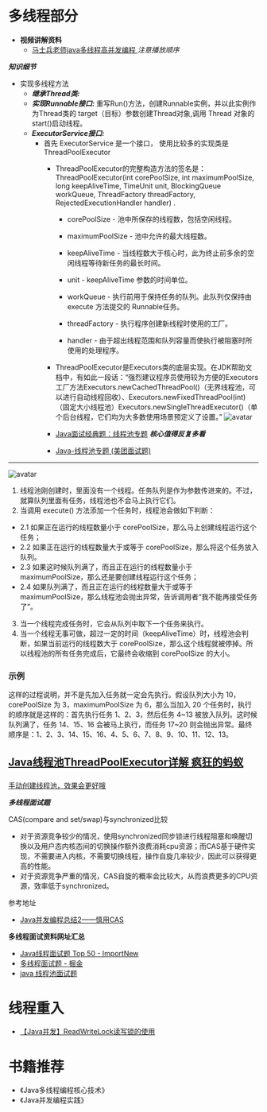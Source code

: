 # 多线程部分

- **视频讲解资料**
   - [马士兵老师java多线程高并发编程
](https://www.bilibili.com/video/av33688545) *注意播放顺序*


***知识细节***



- 实现多线程方法
   - ***继承Thread类:*** 
   - ***实现Runnable接口:*** 重写Run()方法，创建Runnable实例，并以此实例作为Thread类的 target（目标）参数创建Thread对象,调用 Thread 对象的start()启动线程。
   - ***ExecutorService接口:*** 
      - 首先 ExecutorService 是一个接口， 使用比较多的实现类是 ThreadPoolExecutor
         - ThreadPoolExecutor的完整构造方法的签名是：ThreadPoolExecutor(int corePoolSize, int maximumPoolSize, long keepAliveTime, TimeUnit unit, BlockingQueue<Runnable> workQueue, ThreadFactory threadFactory, RejectedExecutionHandler handler) .

              - corePoolSize - 池中所保存的线程数，包括空闲线程。

              - maximumPoolSize - 池中允许的最大线程数。

              - keepAliveTime - 当线程数大于核心时，此为终止前多余的空闲线程等待新任务的最长时间。

              - unit - keepAliveTime 参数的时间单位。
       
              - workQueue - 执行前用于保持任务的队列。此队列仅保持由 execute 方法提交的 Runnable任务。

              - threadFactory - 执行程序创建新线程时使用的工厂。

              - handler - 由于超出线程范围和队列容量而使执行被阻塞时所使用的处理程序。

         - ThreadPoolExecutor是Executors类的底层实现。在JDK帮助文档中，有如此一段话：“强烈建议程序员使用较为方便的Executors工厂方法Executors.newCachedThreadPool()（无界线程池，可以进行自动线程回收）、Executors.newFixedThreadPool(int)（固定大小线程池）Executors.newSingleThreadExecutor()（单个后台线程，它们均为大多数使用场景预定义了设置。”
![avatar](https://github.com/sanwancoder/it_study_lib/blob/master/images/ThreadPoolExecutor%E6%89%A7%E8%A1%8C%E7%9A%84%E7%AD%96%E7%95%A5.png?raw=true)

         - [Java面试经典题：线程池专题](https://juejin.im/post/5b3cf259e51d45194e0b7204) ***核心值得反复多看***
         - [Java-线程池专题 (美团面试题)](https://www.cnblogs.com/aspirant/p/6920418.html)

---

![avatar](https://github.com/sanwancoder/it_study_lib/blob/master/images/ThreadPoolExecutor.jpg?raw=true)

1. 线程池刚创建时，里面没有一个线程。任务队列是作为参数传进来的。不过，就算队列里面有任务，线程池也不会马上执行它们。
2. 当调用 execute() 方法添加一个任务时，线程池会做如下判断：
  - 2.1 如果正在运行的线程数量小于 corePoolSize，那么马上创建线程运行这个任务；
  - 2.2 如果正在运行的线程数量大于或等于 corePoolSize，那么将这个任务放入队列。
  - 2.3 如果这时候队列满了，而且正在运行的线程数量小于 maximumPoolSize，那么还是要创建线程运行这个任务；
  - 2.4 如果队列满了，而且正在运行的线程数量大于或等于 maximumPoolSize，那么线程池会抛出异常，告诉调用者“我不能再接受任务了”。
3. 当一个线程完成任务时，它会从队列中取下一个任务来执行。
4. 当一个线程无事可做，超过一定的时间（keepAliveTime）时，线程池会判断，如果当前运行的线程数大于 corePoolSize，那么这个线程就被停掉。所以线程池的所有任务完成后，它最终会收缩到 corePoolSize 的大小。

### 示例

这样的过程说明，并不是先加入任务就一定会先执行。假设队列大小为 10，corePoolSize 为 3，maximumPoolSize 为 6，那么当加入 20 个任务时，执行的顺序就是这样的：首先执行任务 1、2、3，然后任务 4~13 被放入队列。这时候队列满了，任务 14、15、16 会被马上执行，而任务 17~20 则会抛出异常。最终顺序是：1、2、3、14、15、16、4、5、6、7、8、9、10、11、12、13。

[Java线程池ThreadPoolExecutor详解 疯狂的蚂蚁](http://www.crazyant.net/2124.html)
---

### 
[手动创建线程池，效果会更好哦](https://blog.csdn.net/w605283073/article/details/80259493)

***多线程面试题***


CAS(compare and set/swap)与synchronized比较

- 对于资源竞争较少的情况，使用synchronized同步锁进行线程阻塞和唤醒切换以及用户态内核态间的切换操作额外浪费消耗cpu资源；而CAS基于硬件实现，不需要进入内核，不需要切换线程，操作自旋几率较少，因此可以获得更高的性能。
- 对于资源竞争严重的情况，CAS自旋的概率会比较大，从而浪费更多的CPU资源，效率低于synchronized。

参考地址

- [Java并发编程总结2——慎用CAS](https://www.cnblogs.com/everSeeker/p/5569414.html)

**多线程面试资料网址汇总**

   - [Java线程面试题 Top 50 - ImportNew](http://www.importnew.com/12773.html)
   - [多线程面试题 - 掘金](https://juejin.im/post/5b010a016fb9a07a99191ff7)
   - [java 线程池面试题](https://blog.csdn.net/ht99582/article/details/19567495)






# 线程重入
- [【Java并发】ReadWriteLock读写锁的使用](https://www.jianshu.com/p/9cd5212c8841)




# 书籍推荐
  - 《Java多线程编程核心技术》
  - 《Java并发编程实践》
